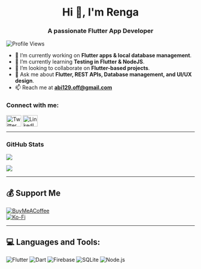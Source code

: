 <h1 align="center">Hi 👋, I'm Renga</h1>
<h3 align="center">A passionate Flutter App Developer</h3>

<p align="left"> <img src="https://komarev.com/ghpvc/?username=Renga&label=Profile%20views&color=0e75b6&style=flat" alt="Profile Views" /> </p>

- 🔭 I’m currently working on **Flutter apps & local database management**.  
- 🌱 I’m currently learning **Testing in Flutter & NodeJS**.  
- 👯 I’m looking to collaborate on **Flutter-based projects**.  
- 💬 Ask me about **Flutter, REST APIs, Database management, and UI/UX design**.  
- 📫 Reach me at **abi129.off@gmail.com**  

<h3 align="left">Connect with me:</h3>
<p align="left">
<a href="https://twitter.com/yourprofile" target="blank"><img align="center" src="https://raw.githubusercontent.com/rahuldkjain/github-profile-readme-generator/master/src/images/icons/Social/twitter.svg" alt="Twitter" height="30" width="40" /></a>
<a href="https://linkedin.com/in/yourprofile" target="blank"><img align="center" src="https://raw.githubusercontent.com/rahuldkjain/github-profile-readme-generator/master/src/images/icons/Social/linked-in-alt.svg" alt="LinkedIn" height="30" width="40" /></a>
</p>

---

### **GitHub Stats**
![](https://github-readme-streak-stats.herokuapp.com/?user=Renga&theme=tokyonight&hide_border=false)  

![](https://github-contributor-stats.vercel.app/api?username=Renga&limit=5&theme=dark&combine_all_yearly_contributions=true)

---

## 💰 Support Me  
[![BuyMeACoffee](https://img.shields.io/badge/Buy%20Me%20a%20Coffee-ffdd00?style=for-the-badge&logo=buy-me-a-coffee&logoColor=black)](https://buymeacoffee.com/yourprofile)  
[![Ko-Fi](https://img.shields.io/badge/Ko--fi-F16061?style=for-the-badge&logo=ko-fi&logoColor=white)](https://ko-fi.com/yourprofile)  

---

## 💻 Languages and Tools:
![Flutter](https://img.shields.io/badge/Flutter-02569B?style=for-the-badge&logo=flutter&logoColor=white)
![Dart](https://img.shields.io/badge/Dart-0175C2?style=for-the-badge&logo=dart&logoColor=white)
![Firebase](https://img.shields.io/badge/Firebase-FFCA28?style=for-the-badge&logo=firebase&logoColor=black)
![SQLite](https://img.shields.io/badge/SQLite-003B57?style=for-the-badge&logo=sqlite&logoColor=white)
![Node.js](https://img.shields.io/badge/Node.js-43853D?style=for-the-badge&logo=node.js&logoColor=white)

